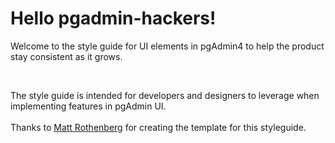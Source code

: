 <h1 class="styleguide">Hello pgadmin-hackers!</h1>

<p class="lead">
    Welcome to the style guide for UI elements in pgAdmin4 to help the product stay consistent as it grows.
</p>

<br>

<p>
	The style guide is intended for developers and designers to leverage when implementing features in pgAdmin UI.  
<br>
<br>
Thanks to <a href="https://github.com/mattrothenberg/styleguide-boilerplate"> Matt Rothenberg</a> for creating the template for this styleguide.
</p>
<br>
<br>


